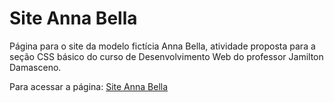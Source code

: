 # Site Anna Bella

Página para o site da modelo fictícia Anna Bella, atividade proposta para a seção CSS básico do curso de Desenvolvimento Web do professor Jamilton Damasceno.

Para acessar a página: [Site Anna Bella](https://plgisele.github.io/site-annabella/ "Site Oficial Anna Bella")